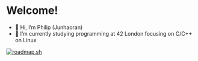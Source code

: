 # Welcome!
- 👋 Hi, I’m Philip (Junhaoran)
- 🌱 I’m currently studying programming at 42 London focusing on C/C++ on Linux

[![roadmap.sh](https://api.roadmap.sh/v1-badge/tall/64adc109424d6b250995e3e4?variant=dark&roadmaps=computer-science)](https://roadmap.sh)
<!---
TheVeryPulse/TheVeryPulse is a ✨ special ✨ repository because its `README.md` (this file) appears on your GitHub profile.
You can click the Preview link to take a look at your changes.
--->
